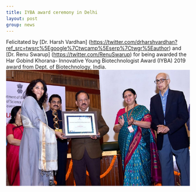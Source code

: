```yaml
---
title: IYBA award ceremony in Delhi
layout: post
group: news
---
```

Felicitated by [Dr. Harsh Vardhan] (https://twitter.com/drharshvardhan?ref_src=twsrc%5Egoogle%7Ctwcamp%5Eserp%7Ctwgr%5Eauthor) and [Dr. Renu Swarup] (https://twitter.com/RenuSwarup) for being awarded the Har Gobind Khorana- Innovative Young Biotechnologist Award (IYBA) 2019 award from Dept. of Biotechnology, India. 
<img src="/static/img/news/IYBA_pic_unofficial2.jpg" alt="IYBA for Mayuri" class="img-responsive">
